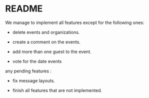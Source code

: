 # README
We manage to implement all features except for the following ones:
- delete events and organizations. 

- create a comment on the events.

- add more than one guest to the event.

- vote for the date events

any pending features :

- fix message layouts.

- finish all features that are not implemented.
